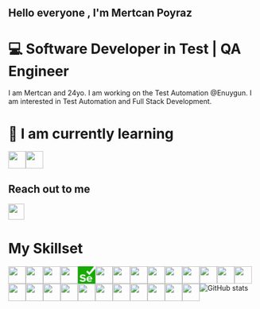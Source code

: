 ## Hello everyone , I'm Mertcan Poyraz

# 💻 Software Developer in Test | QA Engineer

I am Mertcan and 24yo. I am working on the Test Automation @Enuygun.
I am interested in Test Automation and Full Stack Development.

# 👾 I am currently learning 
<img src="https://www.edureka.co/blog/wp-content/uploads/2018/09/Golang-Logo-Golang-Tutorial-Edureka.jpg" width = "35" height = "35" align = left>
<img src="https://upload.wikimedia.org/wikipedia/commons/thumb/a/a7/React-icon.svg/1200px-React-icon.svg.png" width="35" height="35" align=left>

<br />
<br />

## Reach out to me

[<img height="32" width="32" src="https://unpkg.com/simple-icons@v7/icons/linkedin.svg"  align ="left" />][linkedin]  

[linkedin]: https://www.linkedin.com/in/poyrazmertcan/

<br />
<br />

# My Skillset
<img src="https://1000logos.net/wp-content/uploads/2020/09/Java-Emblem-2048x1280.jpg" width = "35" height = "35" align = left>
<img src="https://upload.wikimedia.org/wikipedia/commons/thumb/9/99/Unofficial_JavaScript_logo_2.svg/1200px-Unofficial_JavaScript_logo_2.svg.png" width = "35" height = "35" align = left>
<img src="https://upload.wikimedia.org/wikipedia/commons/4/4c/Typescript_logo_2020.svg" width = "35" height = "35" align = left>
<img src="https://programadoresbrasil.com.br/wp-content/uploads/2021/05/spring-framework.png" width="35" height="35" align=left>
<img src="https://raw.githubusercontent.com/github/explore/5b3600551e122a3277c2c5368af2ad5725ffa9a1/topics/selenium/selenium.png" width = "35" height = "35" align = left>
<img src="https://copm.s3.amazonaws.com/581f5ac1.png" width = "35" height = "35" align = left>
<img src="https://miro.medium.com/max/400/1*qmS-f8Pv72ZavjF22v-xiw.png" width ="35" height="35"align = left>
<img src="https://avatars.mds.yandex.net/i?id=e4404bd4726626092e912b5ccd9a9f97-4322178-images-thumbs&n=13" width = "35" height ="35"align = left>
<img src="https://upload.wikimedia.org/wikipedia/commons/thumb/e/e4/Katalon-logo-vector.svg/1200px-Katalon-logo-vector.svg.png" width = "35" height ="35"align = left>
<img src="https://devqa.io/assets/images/karate-automated-api-testing.png"width = "35" height ="35"align = left>
<img src="https://miro.medium.com/max/1400/1*dOZ2YEUpPOxiNGVMq6-K_g.jpeg"width = "35" height ="35"align = left>
<img src="https://miro.medium.com/max/631/1*vVFlHffet6kcD4cBNogVzQ.png"width = "35" height ="35"align = left>
<img src="https://pbs.twimg.com/profile_images/1318604600677527552/stk8sqYZ_400x400.png"width = "35" height ="35"align = left>
<img src="https://upload.wikimedia.org/wikipedia/commons/thumb/3/3f/Git_icon.svg/1200px-Git_icon.svg.png"width = "35" height ="35"align = left>
<img src="https://miro.medium.com/max/1200/0*iBTgSG7hAjdlHZM_.png"width = "35" height ="35"align = left>
<img src="https://i.pinimg.com/originals/87/e8/49/87e8491cdd5ee5dacf3059f0c0832ce7.png" width = "35" height ="35"align = left>
<img src="https://logowiki.net/uploads/logo/a/appium.svg"width = "35" height = "35" align = left>
<img src="https://blog.jetbrains.com/wp-content/uploads/2019/08/logo.png" width="35" height ="35" align = left>
<img src="https://upload.wikimedia.org/wikipedia/commons/thumb/c/c0/WebStorm_Icon.svg/1200px-WebStorm_Icon.svg.png" width="35" height ="35" align = left>
<img src="https://1.bp.blogspot.com/-rQ70BFa26fo/Xuz5obVh5TI/AAAAAAAAVU8/sPq_JiH52xUkqk2zFV5wqWrrotaVp2sOACK4BGAsYHg/s1600/jenkinsLogo1.png" width="35" height="35" align = left>
<img src="https://repository-images.githubusercontent.com/410190953/8612467d-5a5c-40cb-a3f3-7966cea3f396" width="35" height="35" align = left>
<img src="https://cdn.dribbble.com/users/66221/screenshots/1655593/html5.png" width="35" height="35" align = left>
<img src="https://ucarecdn.com/0295176b-b17a-4106-b3b0-5bf2b14365e6/" width="35" height="35" align = left>
<img src="https://w1.pngwing.com/pngs/711/379/png-transparent-green-grass-mongodb-database-documentoriented-database-dashboard-nosql-bson-javascript.png" width="35" height="35" align = left>
<img src="https://pbs.twimg.com/profile_images/1451297216187011072/xLd1JSZk_400x400.png" width="35" height="35" align = left>

#

![GitHub stats](https://github-readme-stats.vercel.app/api?username=PoyrazM&show_icons=true&theme=tokyonight)
